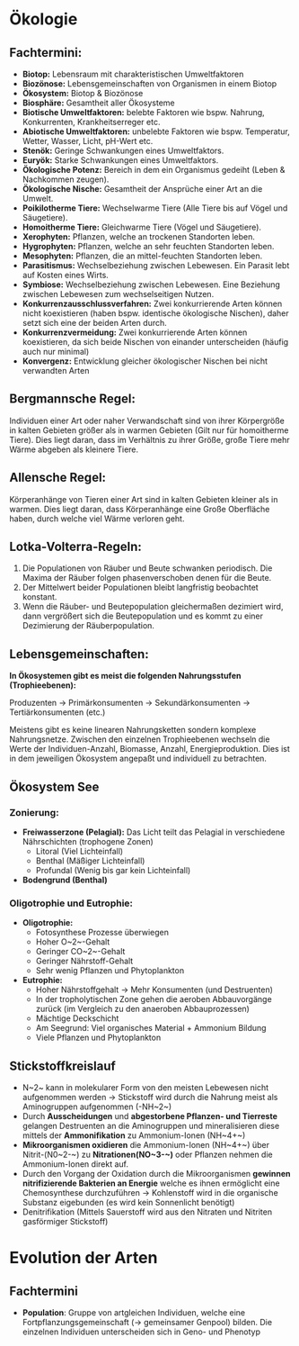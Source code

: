 Ökologie
========

Fachtermini:
------------

-   **Biotop:** Lebensraum mit charakteristischen Umweltfaktoren
-   **Biozönose:** Lebensgemeinschaften von Organismen in einem Biotop
-   **Ökosystem:** Biotop & Biozönose
-   **Biosphäre:** Gesamtheit aller Ökosysteme
-   **Biotische Umweltfaktoren:** belebte Faktoren wie bspw. Nahrung,
    Konkurrenten, Krankheitserreger etc.
-   **Abiotische Umweltfaktoren:** unbelebte Faktoren wie bspw.
    Temperatur, Wetter, Wasser, Licht, pH-Wert etc.
-   **Stenök:** Geringe Schwankungen eines Umweltfaktors.
-   **Euryök:** Starke Schwankungen eines Umweltfaktors.
-   **Ökologische Potenz:** Bereich in dem ein Organismus gedeiht (Leben
    & Nachkommen zeugen).
-   **Ökologische Nische:** Gesamtheit der Ansprüche einer Art an die
    Umwelt.
-   **Poikilotherme Tiere:** Wechselwarme Tiere (Alle Tiere bis auf
    Vögel und Säugetiere).
-   **Homoitherme Tiere:** Gleichwarme Tiere (Vögel und Säugetiere).
-   **Xerophyten:** Pflanzen, welche an trockenen Standorten leben.
-   **Hygrophyten:** Pflanzen, welche an sehr feuchten Standorten leben.
-   **Mesophyten:** Pflanzen, die an mittel-feuchten Standorten leben.
-   **Parasitismus:** Wechselbeziehung zwischen Lebewesen. Ein Parasit
    lebt auf Kosten eines Wirts.
-   **Symbiose:** Wechselbeziehung zwischen Lebewesen. Eine Beziehung
    zwischen Lebewesen zum wechselseitigen Nutzen.
-   **Konkurrenzausschlussverfahren:** Zwei konkurrierende Arten können
    nicht koexistieren (haben bspw. identische ökologische Nischen),
    daher setzt sich eine der beiden Arten durch.
-   **Konkurrenzvermeidung:** Zwei konkurrierende Arten können
    koexistieren, da sich beide Nischen von einander unterscheiden
    (häufig auch nur minimal)
-   **Konvergenz:** Entwicklung gleicher ökologischer Nischen bei nicht
    verwandten Arten

Bergmannsche Regel:
-------------------

Individuen einer Art oder naher Verwandschaft sind von ihrer Körpergröße
in kalten Gebieten größer als in warmen Gebieten (Gilt nur für
homoitherme Tiere). Dies liegt daran, dass im Verhältnis zu ihrer Größe,
große Tiere mehr Wärme abgeben als kleinere Tiere.

Allensche Regel:
----------------

Körperanhänge von Tieren einer Art sind in kalten Gebieten kleiner als
in warmen. Dies liegt daran, dass Körperanhänge eine Große Oberfläche
haben, durch welche viel Wärme verloren geht.

Lotka-Volterra-Regeln:
----------------------

1.  Die Populationen von Räuber und Beute schwanken periodisch. Die
    Maxima der Räuber folgen phasenverschoben denen für die Beute.
2.  Der Mittelwert beider Populationen bleibt langfristig beobachtet
    konstant.
3.  Wenn die Räuber- und Beutepopulation gleichermaßen dezimiert wird,
    dann vergrößert sich die Beutepopulation und es kommt zu einer
    Dezimierung der Räuberpopulation.

Lebensgemeinschaften:
---------------------

**In Ökosystemen gibt es meist die folgenden Nahrungsstufen
(Trophieebenen):**

Produzenten → Primärkonsumenten → Sekundärkonsumenten →
Tertiärkonsumenten (etc.)

Meistens gibt es keine linearen Nahrungsketten sondern komplexe
Nahrungsnetze. Zwischen den einzelnen Trophieebenen wechseln die Werte
der Individuen-Anzahl, Biomasse, Anzahl, Energieproduktion. Dies ist in
dem jeweiligen Ökosystem angepaßt und individuell zu betrachten.

Ökosystem See
-------------

### Zonierung:

-   **Freiwasserzone (Pelagial):** Das Licht teilt das Pelagial in
    verschiedene Nährschichten (trophogene Zonen)
    -   Litoral (Viel Lichteinfall)
    -   Benthal (Mäßiger Lichteinfall)
    -   Profundal (Wenig bis gar kein Lichteinfall)
-   **Bodengrund (Benthal)**

### Oligotrophie und Eutrophie:

-   **Oligotrophie:**
    -   Fotosynthese Prozesse überwiegen
    -   Hoher O~2~-Gehalt
    -   Geringer CO~2~-Gehalt
    -   Geringer Nährstoff-Gehalt
    -   Sehr wenig Pflanzen und Phytoplankton
-   **Eutrophie:**
    -   Hoher Nährstoffgehalt → Mehr Konsumenten (und Destruenten)
    -   In der tropholytischen Zone gehen die aeroben Abbauvorgänge
        zurück (im Vergleich zu den anaeroben Abbauprozessen)
    -   Mächtige Deckschicht
    -   Am Seegrund: Viel organisches Material + Ammonium Bildung
    -   Viele Pflanzen und Phytoplankton

Stickstoffkreislauf
-------------------

-   N~2~ kann in molekularer Form von den meisten Lebewesen nicht
    aufgenommen werden → Stickstoff wird durch die Nahrung meist als
    Aminogruppen aufgenommen (-NH~2~)
-   Durch **Ausscheidungen** und **abgestorbene Pflanzen- und
    Tierreste** gelangen Destruenten an die Aminogruppen und
    mineralisieren diese mittels der **Ammonifikation** zu
    Ammonium-Ionen (NH~4+~)
-   **Mikroorganismen oxidieren** die Ammonium-Ionen (NH~4+~) über
    Nitrit-(N0~2-~) zu **Nitrationen(NO~3-~)** oder Pflanzen nehmen die
    Ammonium-Ionen direkt auf.
-   Durch den Vorgang der Oxidation durch die Mikroorganismen **gewinnen
    nitrifizierende Bakterien an Energie** welche es ihnen ermöglicht
    eine Chemosynthese durchzuführen → Kohlenstoff wird in die
    organische Substanz eigebunden (es wird kein Sonnenlicht benötigt)
-   Denitrifikation (Mittels Sauerstoff wird aus den Nitraten und
    Nitriten gasförmiger Stickstoff)

Evolution der Arten
===================

Fachtermini
-----------

-   **Population**: Gruppe von artgleichen Individuen, welche eine
    Fortpflanzungsgemeinschaft (→ gemeinsamer Genpool) bilden. Die
    einzelnen Individuen unterscheiden sich in Geno- und Phenotyp


